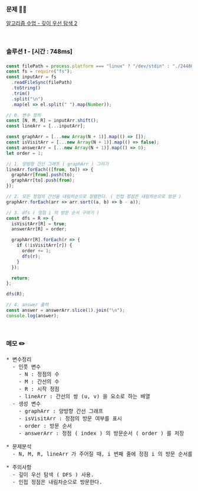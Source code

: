 ### 문제 🤨❔

[알고리즘 수업 - 깊이 우선 탐색 2](https://www.acmicpc.net/problem/24480)

<br>

### 솔루션 ❗️ - [시간 : 748ms]

```js
const filePath = process.platform === "linux" ? "/dev/stdin" : "./24480.txt";
const fs = require("fs");
const inputArr = fs
  .readFileSync(filePath)
  .toString()
  .trim()
  .split("\n")
  .map(el => el.split(" ").map(Number));

// 0. 변수 정의
const [N, M, R] = inputArr.shift();
const lineArr = [...inputArr];

const graphArr = [...new Array(N + 1)].map(() => []);
const isVisitArr = [...new Array(N + 1)].map(() => false);
const answerArr = [...new Array(N + 1)].map(() => 0);
let order = 1;

// 1. 양방향 간선 그래프 ( graphArr ) 그리기
lineArr.forEach(([from, to]) => {
  graphArr[from].push(to);
  graphArr[to].push(from);
});

// 2. 모든 정점의 간선을 내림차순으로 정렬한다. ( 인접 정점은 내림차순으로 방문 )
graphArr.forEach(arr => arr.sort((a, b) => b - a));

// 3. dfs ( 정점 i 의 방문 순서 구하기 )
const dfs = R => {
  isVisitArr[R] = true;
  answerArr[R] = order;

  graphArr[R].forEach(r => {
    if (!isVisitArr[r]) {
      order += 1;
      dfs(r);
    }
  });

  return;
};

dfs(R);

// 4. answer 출력
const answer = answerArr.slice(1).join("\n");
console.log(answer);
```

<br>

### 메모 ✏️

<pre>
* 변수정리
  - 인풋 변수
    - N : 정점의 수 
    - M : 간선의 수
    - R : 시작 정점
    - lineArr : 간선의 쌍 (u, v) 을 요소로 하는 배열
  - 생성 변수
    - graphArr : 양방향 간선 그래프
    - isVisitArr : 정점의 방문 여부를 표시
    - order : 방문 순서 
    - answerArr : 정점 ( index ) 의 방문순서 ( order ) 를 저장

* 문제분석
  - N, M, R, lineArr 가 주어질 때, i 번째 줄에 정점 i 의 방문 순서를 출력하라.

* 주의사항
  - 깊이 우선 탐색 ( DFS ) 사용.
  - 인접 정점은 내림차순으로 방문한다.
</pre>
